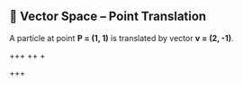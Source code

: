 ## 🧮 Vector Space – Point Translation

A particle at point **P = (1, 1)** is translated by vector **v = (2, -1)**.

+++
++
+

<canvas id="vectorSpaceCanvas" width="400" height="400"></canvas>

<!-- Just your own scripts now -->
<script src="../pic/Points.js"></script>
<script src="../pic/Vectors.js"></script>
<script src="../pic/VectorSpace.js"></script>
<script src="../pic/vectorSpaceExample.js"></script>

+++
